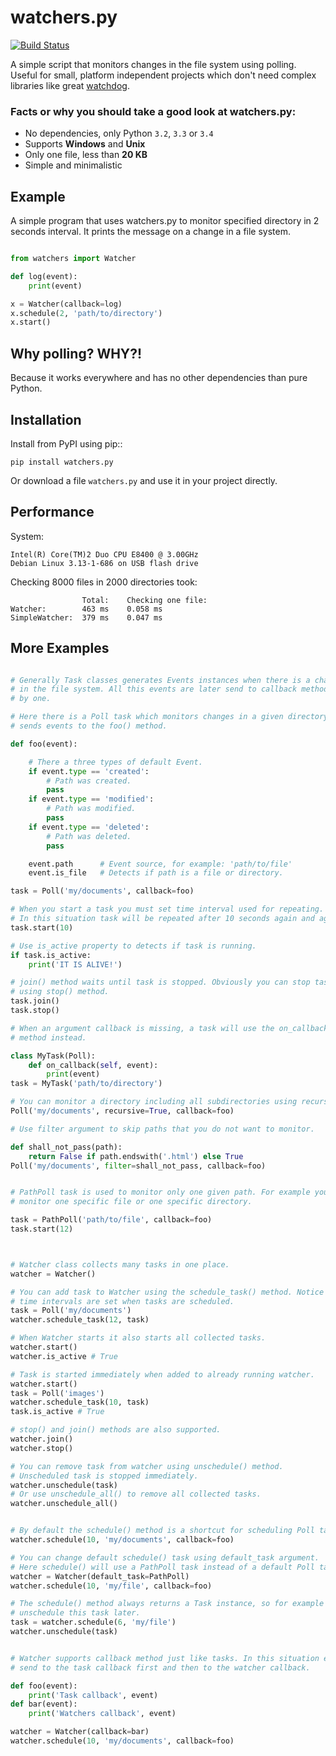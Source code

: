 watchers.py
===========

[![Build Status](https://travis-ci.org/lecnim/watchers.py.png?branch=master)](https://travis-ci.org/lecnim/watchers.py)

A simple script that monitors changes in the file system using polling.
Useful for small, platform independent projects which don't need complex
libraries like great [watchdog](https://github.com/gorakhargosh/watchdog).

### Facts or why you should take a good look at watchers.py:

- No dependencies, only Python `3.2`, `3.3` or `3.4`
- Supports __Windows__ and __Unix__
- Only one file, less than __20 KB__
- Simple and minimalistic


Example
-------

A simple program that uses watchers.py to monitor specified directory in 
2 seconds interval. It prints the message on a change in a file system.

```python

from watchers import Watcher

def log(event):
    print(event)

x = Watcher(callback=log)
x.schedule(2, 'path/to/directory')
x.start()
```


Why polling? WHY?!
------------------

Because it works everywhere and has no other dependencies than pure Python.


Installation
------------

Install from PyPI using pip::

```
pip install watchers.py
```

Or download a file `watchers.py` and use it in your project directly.


Performance
-----------

System:

```
Intel(R) Core(TM)2 Duo CPU E8400 @ 3.00GHz
Debian Linux 3.13-1-686 on USB flash drive
```

Checking 8000 files in 2000 directories took:

```
                Total:    Checking one file:
Watcher:        463 ms    0.058 ms
SimpleWatcher:  379 ms    0.047 ms
```


More Examples
-------------

```python

# Generally Task classes generates Events instances when there is a change
# in the file system. All this events are later send to callback method, one
# by one.

# Here there is a Poll task which monitors changes in a given directory and
# sends events to the foo() method.

def foo(event):

    # There a three types of default Event.
    if event.type == 'created':
        # Path was created.
        pass
    if event.type == 'modified':
        # Path was modified.
        pass
    if event.type == 'deleted':
        # Path was deleted.
        pass

    event.path      # Event source, for example: 'path/to/file'
    event.is_file   # Detects if path is a file or directory.

task = Poll('my/documents', callback=foo)

# When you start a task you must set time interval used for repeating.
# In this situation task will be repeated after 10 seconds again and again.
task.start(10)

# Use is_active property to detects if task is running.
if task.is_active:
    print('IT IS ALIVE!')

# join() method waits until task is stopped. Obviously you can stop task
# using stop() method.
task.join()
task.stop()

# When an argument callback is missing, a task will use the on_callback()
# method instead.

class MyTask(Poll):
    def on_callback(self, event):
        print(event)
task = MyTask('path/to/directory')

# You can monitor a directory including all subdirectories using recursive argument.
Poll('my/documents', recursive=True, callback=foo)

# Use filter argument to skip paths that you do not want to monitor.

def shall_not_pass(path):
    return False if path.endswith('.html') else True
Poll('my/documents', filter=shall_not_pass, callback=foo)


# PathPoll task is used to monitor only one given path. For example you can
# monitor one specific file or one specific directory.

task = PathPoll('path/to/file', callback=foo)
task.start(12)



# Watcher class collects many tasks in one place.
watcher = Watcher()

# You can add task to Watcher using the schedule_task() method. Notice that 
# time intervals are set when tasks are scheduled.
task = Poll('my/documents')
watcher.schedule_task(12, task)

# When Watcher starts it also starts all collected tasks.
watcher.start()
watcher.is_active # True

# Task is started immediately when added to already running watcher.
watcher.start()
task = Poll('images')
watcher.schedule_task(10, task)
task.is_active # True

# stop() and join() methods are also supported.
watcher.join()
watcher.stop()

# You can remove task from watcher using unschedule() method.
# Unscheduled task is stopped immediately.
watcher.unschedule(task)
# Or use unschedule_all() to remove all collected tasks.
watcher.unschedule_all()


# By default the schedule() method is a shortcut for scheduling Poll tasks.
watcher.schedule(10, 'my/documents', callback=foo)

# You can change default schedule() task using default_task argument.
# Here schedule() will use a PathPoll task instead of a default Poll task.
watcher = Watcher(default_task=PathPoll)
watcher.schedule(10, 'my/file', callback=foo)

# The schedule() method always returns a Task instance, so for example you can
# unschedule this task later.
task = watcher.schedule(6, 'my/file')
watcher.unschedule(task)


# Watcher supports callback method just like tasks. In this situation event is
# send to the task callback first and then to the watcher callback.

def foo(event):
    print('Task callback', event)
def bar(event):
    print('Watchers callback', event)

watcher = Watcher(callback=bar)
watcher.schedule(10, 'my/documents', callback=foo)

```
